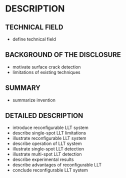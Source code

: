 # DESCRIPTION

## TECHNICAL FIELD

- define technical field

## BACKGROUND OF THE DISCLOSURE

- motivate surface crack detection
- limitations of existing techniques

## SUMMARY

- summarize invention

## DETAILED DESCRIPTION

- introduce reconfigurable LLT system
- describe single-spot LLT limitations
- illustrate reconfigurable LLT system
- describe operation of LLT system
- illustrate single-spot LLT detection
- illustrate multi-spot LLT detection
- describe experimental results
- describe advantages of reconfigurable LLT
- conclude reconfigurable LLT system

